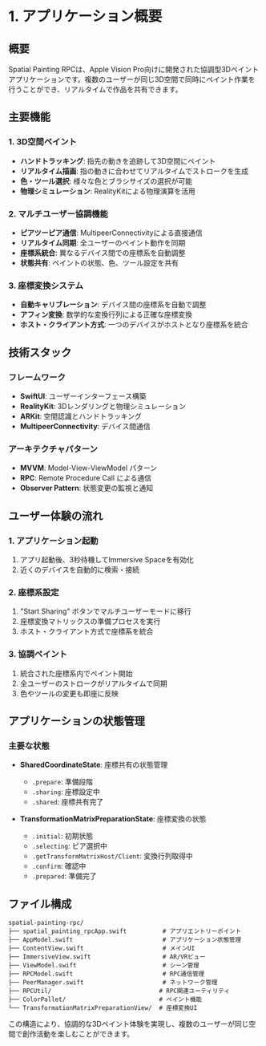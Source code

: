 # 1. アプリケーション概要

## 概要
Spatial Painting RPCは、Apple Vision Pro向けに開発された協調型3Dペイントアプリケーションです。複数のユーザーが同じ3D空間で同時にペイント作業を行うことができ、リアルタイムで作品を共有できます。

## 主要機能

### 1. 3D空間ペイント
- **ハンドトラッキング**: 指先の動きを追跡して3D空間にペイント
- **リアルタイム描画**: 指の動きに合わせてリアルタイムでストロークを生成
- **色・ツール選択**: 様々な色とブラシサイズの選択が可能
- **物理シミュレーション**: RealityKitによる物理演算を活用

### 2. マルチユーザー協調機能
- **ピアツーピア通信**: MultipeerConnectivityによる直接通信
- **リアルタイム同期**: 全ユーザーのペイント動作を同期
- **座標系統合**: 異なるデバイス間での座標系を自動調整
- **状態共有**: ペイントの状態、色、ツール設定を共有

### 3. 座標変換システム
- **自動キャリブレーション**: デバイス間の座標系を自動で調整
- **アフィン変換**: 数学的な変換行列による正確な座標変換
- **ホスト・クライアント方式**: 一つのデバイスがホストとなり座標系を統合

## 技術スタック

### フレームワーク
- **SwiftUI**: ユーザーインターフェース構築
- **RealityKit**: 3Dレンダリングと物理シミュレーション
- **ARKit**: 空間認識とハンドトラッキング
- **MultipeerConnectivity**: デバイス間通信

### アーキテクチャパターン
- **MVVM**: Model-View-ViewModel パターン
- **RPC**: Remote Procedure Call による通信
- **Observer Pattern**: 状態変更の監視と通知

## ユーザー体験の流れ

### 1. アプリケーション起動
1. アプリ起動後、3秒待機してImmersive Spaceを有効化
2. 近くのデバイスを自動的に検索・接続

### 2. 座標系設定
1. "Start Sharing" ボタンでマルチユーザーモードに移行
2. 座標変換マトリックスの準備プロセスを実行
3. ホスト・クライアント方式で座標系を統合

### 3. 協調ペイント
1. 統合された座標系内でペイント開始
2. 全ユーザーのストロークがリアルタイムで同期
3. 色やツールの変更も即座に反映

## アプリケーションの状態管理

### 主要な状態
- **SharedCoordinateState**: 座標共有の状態管理
  - `.prepare`: 準備段階
  - `.sharing`: 座標設定中
  - `.shared`: 座標共有完了

- **TransformationMatrixPreparationState**: 座標変換の状態
  - `.initial`: 初期状態
  - `.selecting`: ピア選択中
  - `.getTransformMatrixHost/Client`: 変換行列取得中
  - `.confirm`: 確認中
  - `.prepared`: 準備完了

## ファイル構成

```
spatial-painting-rpc/
├── spatial_painting_rpcApp.swift          # アプリエントリーポイント
├── AppModel.swift                         # アプリケーション状態管理
├── ContentView.swift                      # メインUI
├── ImmersiveView.swift                    # AR/VRビュー
├── ViewModel.swift                        # シーン管理
├── RPCModel.swift                         # RPC通信管理
├── PeerManager.swift                      # ネットワーク管理
├── RPCUtil/                              # RPC関連ユーティリティ
├── ColorPallet/                          # ペイント機能
└── TransformationMatrixPreparationView/  # 座標変換UI
```

この構造により、協調的な3Dペイント体験を実現し、複数のユーザーが同じ空間で創作活動を楽しむことができます。